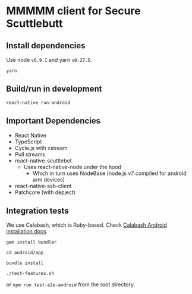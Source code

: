 # MMMMM client for Secure Scuttlebutt

## Install dependencies

Use node `v6.9.1` and yarn `v0.27.5`.

```
yarn
```

## Build/run in development

```
react-native run-android
```

## Important Dependencies

- React Native
- TypeScript
- Cycle.js with xstream
- Pull streams
- react-native-scuttlebot
  - Uses react-native-node under the hood
    - Which in turn uses NodeBase (node.js v7 compiled for android arm devices)
- react-native-ssb-client
- Patchcore (with depject)

## Integration tests

We use Calabash, which is Ruby-based. Check [Calabash Android installation docs](https://github.com/calabash/calabash-android/blob/master/documentation/installation.md).

```
gem install bundler
```

```
cd android/app
```

```
bundle install
```

```
./test-features.sh
```

or `npm run test-e2e-android` from the root directory.
